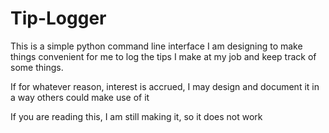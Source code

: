 # Tip-Logger
This is a simple python command line interface I am designing to make things convenient for me to log the tips I make at my job and keep track of some things. 

If for whatever reason, interest is accrued, I may design and document it in a way others could make use of it

If you are reading this, I am still making it, so it does not work
